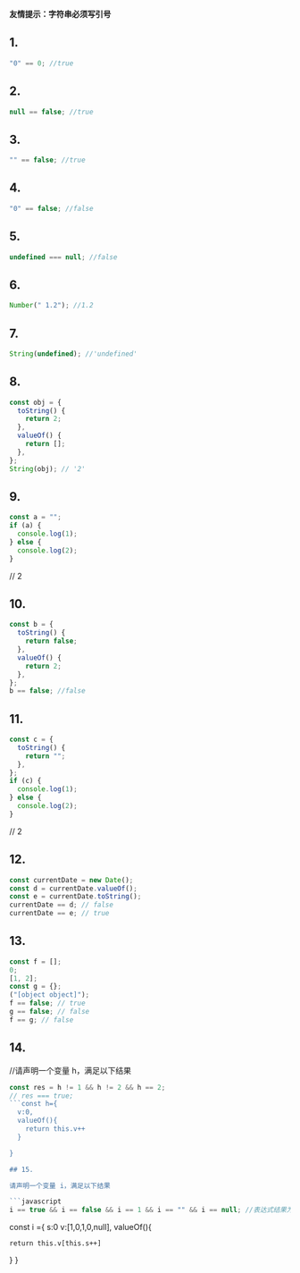 **友情提示：字符串必须写引号**

## 1.

```javascript
"0" == 0; //true
```

## 2.

```javascript
null == false; //true
```

## 3.

```javascript
"" == false; //true
```

## 4.

```javascript
"0" == false; //false
```

## 5.

```javascript
undefined === null; //false
```

## 6.

```javascript
Number(" 1.2"); //1.2
```

## 7.

```javascript
String(undefined); //'undefined'
```

## 8.

```javascript
const obj = {
  toString() {
    return 2;
  },
  valueOf() {
    return [];
  },
};
String(obj); // '2'
```

## 9.

```javascript
const a = "";
if (a) {
  console.log(1);
} else {
  console.log(2);
}
```

// 2

## 10.

```javascript
const b = {
  toString() {
    return false;
  },
  valueOf() {
    return 2;
  },
};
b == false; //false
```

## 11.

```javascript
const c = {
  toString() {
    return "";
  },
};
if (c) {
  console.log(1);
} else {
  console.log(2);
}
```

// 2

## 12.

```javascript
const currentDate = new Date();
const d = currentDate.valueOf();
const e = currentDate.toString();
currentDate == d; // false
currentDate == e; // true
```

## 13.

```javascript
const f = [];
0;
[1, 2];
const g = {};
("[object object]");
f == false; // true
g == false; // false
f == g; // false
```

## 14.

//请声明一个变量 h，满足以下结果

````javascript
const res = h != 1 && h != 2 && h == 2;
// res === true;
```const h={
  v:0,
  valueOf(){
    return this.v++
  }

}

## 15.

请声明一个变量 i，满足以下结果

```javascript
i == true && i == false && i == 1 && i == "" && i == null; //表达式结果为true
````

const i ={
s:0
v:[1,0,1,0,null],
valueOf(){

    return this.v[this.s++]

}
}
